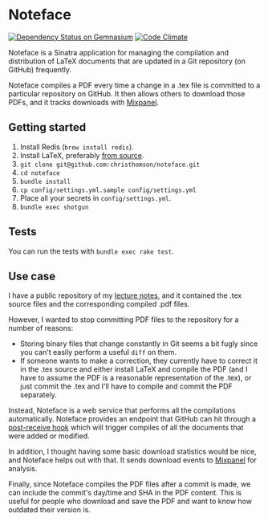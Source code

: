 # Noteface
[![Dependency Status on Gemnasium](https://gemnasium.com/christhomson/noteface.png)](https://gemnasium.com/christhomson/noteface)
[![Code Climate](https://codeclimate.com/github/christhomson/noteface.png)](https://codeclimate.com/github/christhomson/noteface)

Noteface is a Sinatra application for managing the compilation and distribution of LaTeX documents that are updated in a Git repository (on GitHub) frequently.

Noteface compiles a PDF every time a change in a .tex file is committed to a particular repository on GitHub. It then allows others to download those PDFs, and it tracks downloads with [Mixpanel](http://mixpanel.com).

## Getting started
1. Install Redis (`brew install redis`).
2. Install LaTeX, preferably [from source](http://www.tug.org/texlive/quickinstall.html).
3. `git clone git@github.com:christhomson/noteface.git`
4. `cd noteface`
5. `bundle install`
6. `cp config/settings.yml.sample config/settings.yml`
7. Place all your secrets in `config/settings.yml`.
8. `bundle exec shotgun`

## Tests
You can run the tests with `bundle exec rake test`.

## Use case
I have a public repository of my [lecture notes](http://github.com/christhomson/lecture-notes), and it contained the .tex source files and the corresponding compiled .pdf files.

However, I wanted to stop committing PDF files to the repository for a number of reasons:

* Storing binary files that change constantly in Git seems a bit fugly since you can't easily perform a useful `diff` on them.
* If someone wants to make a correction, they currently have to correct it in the .tex source and either install LaTeX and compile the PDF (and I have to assume the PDF is a reasonable representation of the .tex), or just commit the .tex and I'll have to compile and commit the PDF separately.

Instead, Noteface is a web service that performs all the compilations automatically. Noteface provides an endpoint that GitHub can hit through a [post-receive hook](https://help.github.com/articles/post-receive-hooks) which will trigger compiles of all the documents that were added or modified.

In addition, I thought having some basic download statistics would be nice, and Noteface helps out with that. It sends download events to [Mixpanel](http://mixpanel.com) for analysis.

Finally, since Noteface compiles the PDF files after a commit is made, we can include the commit's day/time and SHA in the PDF content. This is useful for people who download and save the PDF and want to know how outdated their version is.
